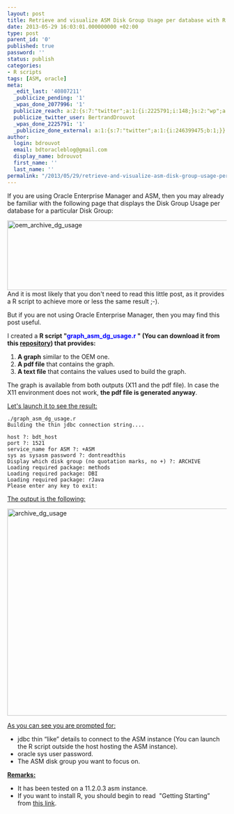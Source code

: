 ```yaml
---
layout: post
title: Retrieve and visualize ASM Disk Group Usage per database with R
date: 2013-05-29 16:03:01.000000000 +02:00
type: post
parent_id: '0'
published: true
password: ''
status: publish
categories:
- R scripts
tags: [ASM, oracle]
meta:
  _edit_last: '40807211'
  _publicize_pending: '1'
  _wpas_done_2077996: '1'
  publicize_reach: a:2:{s:7:"twitter";a:1:{i:2225791;i:148;}s:2:"wp";a:1:{i:0;i:32;}}
  publicize_twitter_user: BertrandDrouvot
  _wpas_done_2225791: '1'
  _publicize_done_external: a:1:{s:7:"twitter";a:1:{i:246399475;b:1;}}
author:
  login: bdrouvot
  email: bdtoracleblog@gmail.com
  display_name: bdrouvot
  first_name: ''
  last_name: ''
permalink: "/2013/05/29/retrieve-and-visualize-asm-disk-group-usage-per-database-with-r/"
---
```


If you are using Oracle Enterprise Manager and ASM, then you may already be familiar with the following page that displays the Disk Group Usage per database for a particular Disk Group:

<img src="{{ site.baseurl }}/assets/images/oem_archive_dg_usage.png" class="aligncenter size-full wp-image-1022" width="620" height="160" alt="oem_archive_dg_usage" />
And it is most likely that you don't need to read this little post, as it provides a R script to achieve more or less the same result ;-).

But if you are not using Oracle Enterprise Manager, then you may find this post useful.

I created a **R script "<span style="color:#0000ff;">graph\_asm\_dg\_usage.r</span> " **(You can download it from this [repository](https://docs.google.com/folder/d/0B7Jf_4JdsptpRHdyOWk1VTdUdEU/edit "Perl Scripts Shared Directory"))** that provides:**

1.  **A graph** similar to the OEM one.
2.  **A pdf file** that contains the graph.
3.  **A text file** that contains the values used to build the graph.

The graph is available from both outputs (X11 and the pdf file). In case the X11 environment does not work, **the pdf file is generated anyway**.

<span style="text-decoration:underline;">Let's launch it to see the result:</span>

    ./graph_asm_dg_usage.r 
    Building the thin jdbc connection string....

    host ?: bdt_host
    port ?: 1521
    service_name for ASM ?: +ASM
    sys as sysasm password ?: dontreadthis
    Display which disk group (no quotation marks, no +) ?: ARCHIVE
    Loading required package: methods
    Loading required package: DBI
    Loading required package: rJava
    Please enter any key to exit:

<span style="text-decoration:underline;">The output is the following:</span>

<img src="{{ site.baseurl }}/assets/images/archive_dg_usage.png" class="aligncenter size-full wp-image-1024" width="620" height="475" alt="archive_dg_usage" />

<span style="text-decoration:underline;">As you can see you are prompted for:</span>

-   jdbc thin “like” details to connect to the ASM instance (You can launch the R script outside the host hosting the ASM instance).
-   oracle sys user password.
-   The ASM disk group you want to focus on.

<span style="text-decoration:underline;">**Remarks:**</span>

-   It has been tested on a 11.2.0.3 asm instance.
-   If you want to install R, you should begin to read  "Getting Starting” from [this link](http://www.r-project.org/).
